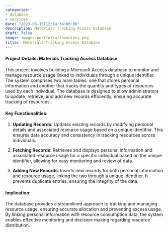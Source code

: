 ```yaml
---
categories:
- database
- services
date: "2023-03-15T12:14:34+06:00"
description: Materials Tracking Access Database
draft: false
image: images/portfolio/inventory.png
title:  Materials Tracking Access Database
---
```



#### Project Details: Materials Tracking Access Database

This project involves building a Microsoft Access database to monitor and manage resource usage linked to individuals through a unique identifier. The system comprises two main tables: one that stores personal information and another that tracks the quantity and types of resources used by each individual. The database is designed to allow administrators to update, retrieve, and add new records efficiently, ensuring accurate tracking of resources.

#### Key Functionalities:
1. **Updating Records**: Updates existing records by modifying personal details and associated resource usage based on a unique identifier. This ensures data accuracy and consistency in tracking resources across individuals.

2. **Fetching Records**: Retrieves and displays personal information and associated resource usage for a specific individual based on the unique identifier, allowing for easy monitoring and review of data.

3. **Adding New Records**: Inserts new records for both personal information and resource usage, linking the two through a unique identifier. It prevents duplicate entries, ensuring the integrity of the data.

#### Implication:
The database provides a streamlined approach to tracking and managing resource usage, ensuring accurate allocation and preventing excess usage. By linking personal information with resource consumption data, the system enables effective monitoring and decision-making regarding resource distribution.






